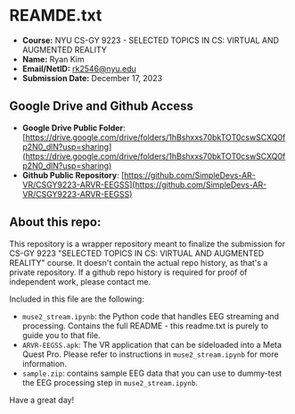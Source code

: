 # REAMDE.txt

* **Course:** NYU CS-GY 9223 - SELECTED TOPICS IN CS: VIRTUAL AND AUGMENTED REALITY
* **Name:** Ryan Kim
* **Email/NetID:** rk2546@nyu.edu
* **Submission Date:** December 17, 2023

## Google Drive and Github Access

* **Google Drive Public Folder**: [https://drive.google.com/drive/folders/1hBshxxs70bkTOT0cswSCXQ0fp2N0_dlN?usp=sharing](https://drive.google.com/drive/folders/1hBshxxs70bkTOT0cswSCXQ0fp2N0_dlN?usp=sharing)
* **Github Public Repository**: [https://github.com/SimpleDevs-AR-VR/CSGY9223-ARVR-EEGSS](https://github.com/SimpleDevs-AR-VR/CSGY9223-ARVR-EEGSS)

## About this repo:

This repository is a wrapper repository meant to finalize the submission for CS-GY 9223 "SELECTED TOPICS IN CS: VIRTUAL AND AUGMENTED REALITY" course. It doesn't contain the actual repo history, as that's a private repository. If a github repo history is required for proof of independent work, please contact me.

Included in this file are the following:

* `muse2_stream.ipynb`: the Python code that handles EEG streaming and processing. Contains the full README - this readme.txt is purely to guide you to that file.
* `ARVR-EEGSS.apk`: The VR application that can be sideloaded into a Meta Quest Pro. Please refer to instructions in `muse2_stream.ipynb` for more information.
* `sample.zip`: contains sample EEG data that you can use to dummy-test the EEG processing step in `muse2_stream.ipynb`.

Have a great day!